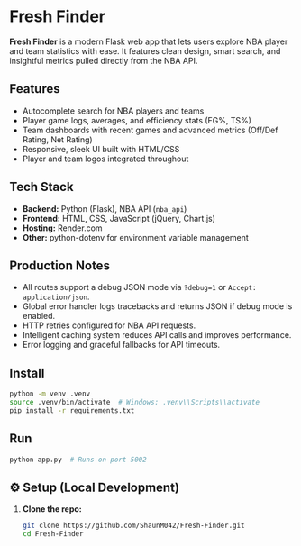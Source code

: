 # Fresh Finder

**Fresh Finder** is a modern Flask web app that lets users explore NBA player and team statistics with ease. It features clean design, smart search, and insightful metrics pulled directly from the NBA API.

## Features

- Autocomplete search for NBA players and teams
- Player game logs, averages, and efficiency stats (FG%, TS%)
- Team dashboards with recent games and advanced metrics (Off/Def Rating, Net Rating)
- Responsive, sleek UI built with HTML/CSS
- Player and team logos integrated throughout

## Tech Stack

- **Backend:** Python (Flask), NBA API (`nba_api`)
- **Frontend:** HTML, CSS, JavaScript (jQuery, Chart.js)
- **Hosting:** Render.com
- **Other:** python-dotenv for environment variable management

## Production Notes

- All routes support a debug JSON mode via `?debug=1` or `Accept: application/json`.
- Global error handler logs tracebacks and returns JSON if debug mode is enabled.
- HTTP retries configured for NBA API requests.
- Intelligent caching system reduces API calls and improves performance.
- Error logging and graceful fallbacks for API timeouts.

## Install

```bash
python -m venv .venv
source .venv/bin/activate  # Windows: .venv\\Scripts\\activate
pip install -r requirements.txt
```

## Run

```bash
python app.py  # Runs on port 5002
```

## ⚙️ Setup (Local Development)

1. **Clone the repo:**
   ```bash
   git clone https://github.com/ShaunM042/Fresh-Finder.git
   cd Fresh-Finder
   ```
